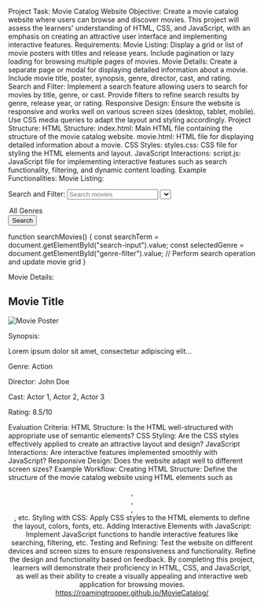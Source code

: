 Project Task: Movie Catalog Website
Objective:
Create a movie catalog website where users can browse and discover movies. This project will assess the learners' understanding of HTML, CSS, and JavaScript, with an emphasis on creating an attractive user interface and implementing interactive features.
Requirements:
Movie Listing:
Display a grid or list of movie posters with titles and release years.
Include pagination or lazy loading for browsing multiple pages of movies.
Movie Details:
Create a separate page or modal for displaying detailed information about a movie.
Include movie title, poster, synopsis, genre, director, cast, and rating.
Search and Filter:
Implement a search feature allowing users to search for movies by title, genre, or cast.
Provide filters to refine search results by genre, release year, or rating.
Responsive Design:
Ensure the website is responsive and works well on various screen sizes (desktop, tablet, mobile).
Use CSS media queries to adapt the layout and styling accordingly.
Project Structure:
HTML Structure:
index.html: Main HTML file containing the structure of the movie catalog website.
movie.html: HTML file for displaying detailed information about a movie.
CSS Styles:
styles.css: CSS file for styling the HTML elements and layout.
JavaScript Interactions:
script.js: JavaScript file for implementing interactive features such as search functionality, filtering, and dynamic content loading.
Example Functionalities:
Movie Listing:
<div id="movie-grid">
 <!-- Movie posters will be dynamically generated here -->
</div>

Search and Filter:
<input type="text" id="search-input" placeholder="Search movies">
<select id="genre-filter">
 <option value="">All Genres</option>
 <!-- Populate genre options dynamically -->
</select>
<button onclick="searchMovies()">Search</button>

function searchMovies() {
 const searchTerm = document.getElementById("search-input").value;
 const selectedGenre = document.getElementById("genre-filter").value;
 // Perform search operation and update movie grid
}

Movie Details:
<div class="movie-details">
 <h2>Movie Title</h2>
 <img src="movie-poster.jpg" alt="Movie Poster">
 <p>Synopsis:</p>
 <p>Lorem ipsum dolor sit amet, consectetur adipiscing elit...</p>
 <p>Genre: Action</p>
 <p>Director: John Doe</p>
 <p>Cast: Actor 1, Actor 2, Actor 3</p>
 <p>Rating: 8.5/10</p>
</div>

Evaluation Criteria:
HTML Structure: Is the HTML well-structured with appropriate use of semantic elements?
CSS Styling: Are the CSS styles effectively applied to create an attractive layout and design?
JavaScript Interactions: Are interactive features implemented smoothly with JavaScript?
Responsive Design: Does the website adapt well to different screen sizes?
Example Workflow:
Creating HTML Structure:
Define the structure of the movie catalog website using HTML elements such as <header>, <nav>, <section>, <footer>, etc.
Styling with CSS:
Apply CSS styles to the HTML elements to define the layout, colors, fonts, etc.
Adding Interactive Elements with JavaScript:
Implement JavaScript functions to handle interactive features like searching, filtering, etc.
Testing and Refining:
Test the website on different devices and screen sizes to ensure responsiveness and functionality.
Refine the design and functionality based on feedback.
By completing this project, learners will demonstrate their proficiency in HTML, CSS, and JavaScript, as well as their ability to create a visually appealing and interactive web application for browsing movies.
https://roamingtrooper.github.io/MovieCatalog/
